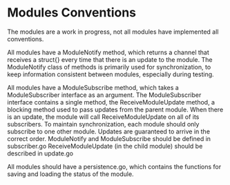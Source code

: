 Modules Conventions
===================

The modules are a work in progress, not all modules have implemented all
conventions.

All modules have a ModuleNotify method, which returns a channel that receives a
struct{} every time that there is an update to the module. The ModuleNotify
class of methods is primarily used for synchronization, to keep information
consistent between modules, especially during testing.

All modules have a ModuleSubscribe method, which takes a ModuleSubscriber
interface as an argument. The ModuleSubscriber interface contains a single
method, the ReceiveModuleUpdate method, a blocking method used to pass updates
from the parent module. When there is an update, the module will call
ReceiveModuleUpdate on all of its subscribers. To maintain synchronization,
each module should only subscribe to one other module. Updates are guaranteed
to arrive in the correct order. ModuleNotify and ModuleSubscribe should be
defined in subscriber.go ReceiveModuleUpdate (in the child module) should be
described in update.go

All modules should have a persistence.go, which contains the functions for
saving and loading the status of the module.
